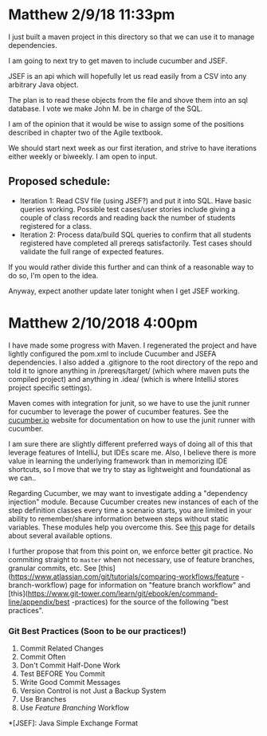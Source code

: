 Matthew 2/9/18 11:33pm
======================

I just built a maven project in this directory so that we can use it to manage dependencies.

I am going to next try to get maven to include cucumber and JSEF.

JSEF is an api which will hopefully let us read easily from a CSV into any arbitrary Java object.

The plan is to read these objects from the file and shove them into an sql database. I vote we make John M. be in charge of the SQL.

I am of the opinion that it would be wise to assign some of the positions described in chapter two of the Agile textbook. 

We should start next week as our first iteration, and strive to have iterations either weekly or biweekly. I am open to input. 

Proposed schedule:
------------------
+ Iteration 1: Read CSV file (using JSEF?) and put it into SQL. Have basic queries working.
                Possible test cases/user stories include giving a couple of class records and reading back the number of students registered for a class.
+ Iteration 2: Process data/build SQL queries to confirm that all students registered have completed all prereqs satisfactorily. 
                Test cases should validate the full range of expected features.

If you would rather divide this further and can think of a reasonable way to do so, I'm open to the idea.

Anyway, expect another update later tonight when I get JSEF working.


Matthew 2/10/2018 4:00pm
========================

I have made some progress with Maven. I regenerated the project and have lightly
configured the pom.xml to include Cucumber and JSEFA dependencies. I also added
a .gitignore to the root directory of the repo and told it to ignore anything
in /prereqs/target/ (which where maven puts the compiled project) and anything
in .idea/ (which is where IntelliJ stores project specific settings).

Maven comes with integration for junit, so we have to use the junit runner for
cucumber to leverage the power of cucumber features.
See the [cucumber.io](https://cucumber.io/docs/reference/jvm#junit-runner)
website for documentation on how to use the junit runner with cucumber.

I am sure there are slightly different preferred ways of doing all of this that
leverage features of IntelliJ, but IDEs scare me.
Also, I believe there is more value in learning the underlying framework than in
memorizing IDE shortcuts, so I move that we try to stay as lightweight and
foundational as we can..

Regarding Cucumber, we may want to investigate adding a "dependency injection"
module. Because Cucumber creates new instances of each of the step definition
classes every time a scenario starts, you are limited in your ability to
remember/share information between steps without static variables. These modules
help you overcome this. See [this](https://cucumber.io/docs/reference/java-di)
page for details about several available options. 

I further propose that from this point on, we enforce better git practice. No
commiting straight to `master` when not necessary, use of feature branches,
granular commits, etc.
See [this](https://www.atlassian.com/git/tutorials/comparing-workflows/feature
-branch-workflow) page for information on "feature branch workflow" and
[this](https://www.git-tower.com/learn/git/ebook/en/command-line/appendix/best
-practices) for the source of the following "best practices".

### Git Best Practices (Soon to be our practices!)
1. Commit Related Changes
2. Commit Often
3. Don't Commit Half-Done Work
4. Test BEFORE You Commit
5. Write Good Commit Messages
6. Version Control is not Just a Backup System
7. Use Branches
8. Use *Feature Branching* Workflow



*[JSEF]: Java Simple Exchange Format
